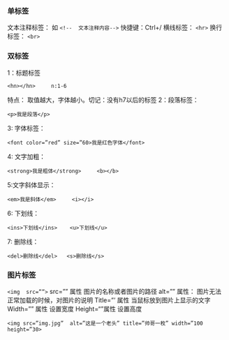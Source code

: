 ### 单标签
文本注释标签： 如  `<!--  文本注释内容-->`      快捷键：Ctrl+/
横线标签：  `<hr>`
换行标签：  `<br>`
### 双标签
1：标题标签      

	<hn></hn>     n:1-6
特点： 取值越大，字体越小。切记：没有h7以后的标签
2：段落标签：  

	<p>我是段落</p>
3: 字体标签：     

	<font color=”red” size=”60>我是红色字体</font>
4: 文字加粗：

	<strong>我是粗体</strong>     <b></b>
5:文字斜体显示：

	<em>我是斜体</em>     <i></i> 
6: 下划线：

	<ins>下划线</ins>    <u>下划线</u>
7: 删除线： 	

	<del>删除线</del>   <s>删除线</s>
### 图片标签
`<img  src=””>`
src=””  属性      图片的名称或者图片的路径
alt=””   属性： 	 图片无法正常加载的时候，对图片的说明
Title=”’ 属性  	 当鼠标放到图片上显示的文字
Width=”” 属性	 设置宽度
Height=“”属性	 设置高度

`<img src=”img.jpg”  alt=”这是一个老头” title=”帅哥一枚” width=”100 height=”30>`

